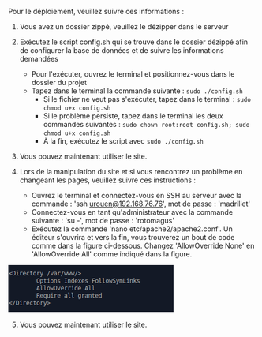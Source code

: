 Pour le déploiement, veuillez suivre ces informations :

1. Vous avez un dossier zippé, veuillez le dézipper dans le serveur
2. Exécutez le script config.sh qui se trouve dans le dossier dézippé afin de configurer la base de données et de suivre les informations demandées
    - Pour l'exécuter, ouvrez le terminal et positionnez-vous dans le dossier du projet
    - Tapez dans le terminal la commande suivante : `sudo ./config.sh`
        - Si le fichier ne veut pas s'exécuter, tapez dans le terminal : `sudo chmod u+x config.sh`
        - Si le problème persiste, tapez dans le terminal les deux commandes suivantes : `sudo chown root:root config.sh; sudo chmod u+x config.sh`
        - À la fin, exécutez le script avec `sudo ./config.sh`

3. Vous pouvez maintenant utiliser le site.
4. Lors de la manipulation du site et si vous rencontrez un problème en changeant les pages, veuillez suivre ces instructions :
    - Ouvrez le terminal et connectez-vous en SSH au serveur avec la commande : 'ssh urouen@192.168.76.76', mot de passe : 'madrillet'
    - Connectez-vous en tant qu'administrateur avec la commande suivante : 'su -', mot de passe : 'rotomagus'
    - Exécutez la commande 'nano etc/apache2/apache2.conf'. Un éditeur s'ouvrira et vers la fin, vous trouverez un bout de code comme dans la figure ci-dessous. Changez 'AllowOverride None' en 'AllowOverride All' comme indiqué dans la figure.

![bug_deploiement](init/bug%20deploiement.png)

5. Vous pouvez maintenant utiliser le site.